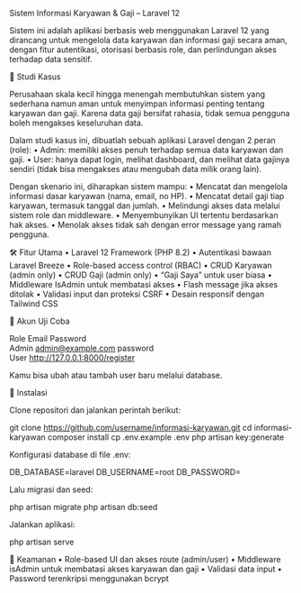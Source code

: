Sistem Informasi Karyawan & Gaji – Laravel 12

Sistem ini adalah aplikasi berbasis web menggunakan Laravel 12 yang dirancang untuk mengelola data karyawan dan informasi gaji secara aman, dengan fitur autentikasi, otorisasi berbasis role, dan perlindungan akses terhadap data sensitif.

🎯 Studi Kasus

Perusahaan skala kecil hingga menengah membutuhkan sistem yang sederhana namun aman untuk menyimpan informasi penting tentang karyawan dan gaji. Karena data gaji bersifat rahasia, tidak semua pengguna boleh mengakses keseluruhan data.

Dalam studi kasus ini, dibuatlah sebuah aplikasi Laravel dengan 2 peran (role):
	•	Admin: memiliki akses penuh terhadap semua data karyawan dan gaji.
	•	User: hanya dapat login, melihat dashboard, dan melihat data gajinya sendiri (tidak bisa mengakses atau mengubah data milik orang lain).

Dengan skenario ini, diharapkan sistem mampu:
	•	Mencatat dan mengelola informasi dasar karyawan (nama, email, no HP).
	•	Mencatat detail gaji tiap karyawan, termasuk tanggal dan jumlah.
	•	Melindungi akses data melalui sistem role dan middleware.
	•	Menyembunyikan UI tertentu berdasarkan hak akses.
	•	Menolak akses tidak sah dengan error message yang ramah pengguna.

🛠️ Fitur Utama
	•	Laravel 12 Framework (PHP 8.2)
	•	Autentikasi bawaan Laravel Breeze
	•	Role-based access control (RBAC)
	•	CRUD Karyawan (admin only)
	•	CRUD Gaji (admin only)
	•	“Gaji Saya” untuk user biasa
	•	Middleware IsAdmin untuk membatasi akses
	•	Flash message jika akses ditolak
	•	Validasi input dan proteksi CSRF
	•	Desain responsif dengan Tailwind CSS

🧪 Akun Uji Coba

Role	        Email	        Password <br/>
Admin	admin@example.com	password<br/>
User	http://127.0.0.1:8000/register

Kamu bisa ubah atau tambah user baru melalui database.

🚀 Instalasi

Clone repositori dan jalankan perintah berikut:

git clone https://github.com/username/informasi-karyawan.git
cd informasi-karyawan
composer install
cp .env.example .env
php artisan key:generate

Konfigurasi database di file .env:

DB_DATABASE=laravel
DB_USERNAME=root
DB_PASSWORD=

Lalu migrasi dan seed:

php artisan migrate
php artisan db:seed

Jalankan aplikasi:

php artisan serve

🔐 Keamanan
	•	Role-based UI dan akses route (admin/user)
	•	Middleware isAdmin untuk membatasi akses karyawan dan gaji
	•	Validasi data input
	•	Password terenkripsi menggunakan bcrypt
